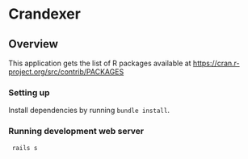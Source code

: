 # Crandexer

## Overview

This application gets the list of R packages available at https://cran.r-project.org/src/contrib/PACKAGES 



### Setting up

Install dependencies by running `bundle install`.

### Running development web server

```sh
 rails s
```

